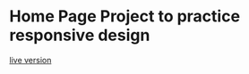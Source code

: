 # Home Page Project to practice responsive design

[live version](https://alvinabiliuse.github.io/homepageProject)

